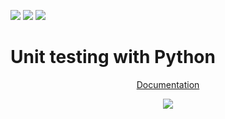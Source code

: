<p>
  <a href="https://www.codacy.com/manual/jmeisele/UnitTesting?utm_source=github.com&amp;utm_medium=referral&amp;utm_content=jmeisele/UnitTesting&amp;utm_campaign=Badge_Grade">
  </a>
  <img src="https://api.codacy.com/project/badge/Grade/471a031803f94476a2df152a1878ad8a"/>
  <img src="https://travis-ci.com/jmeisele/UnitTesting.svg?branch=master"/>
  <a href="https://www.codacy.com/manual/jmeisele/UnitTesting?utm_source=github.com&amp;utm_medium=referral&amp;utm_content=jmeisele/UnitTesting&amp;utm_campaign=Badge_Coverage"><img src="https://api.codacy.com/project/badge/Coverage/471a031803f94476a2df152a1878ad8a"/></a>
</p>

# Unit testing with Python

<p align="center">
<a href='https://docs.python.org/2/library/unittest.html'>Documentation</a>
</p>

<p align="center">
  <img src="richard.gif"/>
</p>
